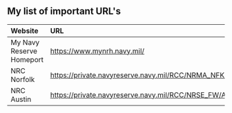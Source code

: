 <link rel="stylesheet" href="dark-theme.css">

## My list of important URL's

| Website                | URL                                                                          |
|:-----------------------|:-----------------------------------------------------------------------------|
|My Navy Reserve Homeport|https://www.mynrh.navy.mil/                                                   |
|NRC Norfolk             |https://private.navyreserve.navy.mil/RCC/NRMA_NFK/NORFOLK/                    |
|NRC Austin              |https://private.navyreserve.navy.mil/RCC/NRSE_FW/AUSTIN/Pages/NRH_Default.aspx|
